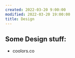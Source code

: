 ```yaml
---
created: 2022-03-20 9:00:00
modified: 2022-03-20 19:00:00
title: Design
---
```


## Some Design stuff:

- coolors.co
